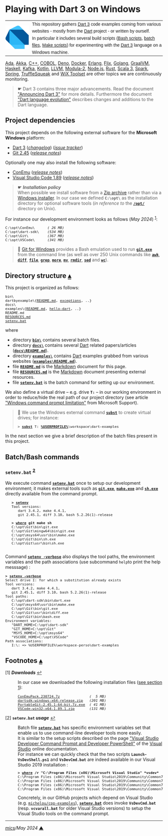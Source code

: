 # <span id="top">Playing with Dart 3 on Windows</span>

<table style="font-family:Helvetica,Arial;line-height:1.6;">
  <tr>
  <td style="border:0;padding:0 10px 0 0;min-width:60px;max-width:100px;">
    <a href="https://dart.dev/" rel="external"><img style="border:0;" src="docs/images/dart-lang.png" alt="Dart project"/></a>
  </td>
  <td style="border:0;padding:0;vertical-align:text-top;">
    This repository gathers <a href="https://dart.dev/" rel="external">Dart 3</a> code examples coming from various websites - mostly from the <a href="https://dart.dev" rel="external">Dart</a> project - or written by ourself.<br/>
    In particular it includes several build scripts (<a href="https://www.gnu.org/software/bash/manual/bash.html" rel="external">Bash scripts</a>, <a href="https://en.wikibooks.org/wiki/Windows_Batch_Scripting" rel="external">batch files</a>, <a href="https://makefiletutorial.com/" rel="external">Make scripts</a>) for experimenting with the <a href="https://dart.dev/guides/language/spec" rel="external">Dart 3</a> language on a Windows machine.
  </td>
  </tr>
</table>

[Ada][ada_examples], [Akka][akka_examples], [C++][cpp_examples], [COBOL][cobol_examples], [Deno][deno_examples], [Docker][docker_examples], [Erlang][erlang_examples], [Flix][flix_examples], [Golang][golang_examples], [GraalVM][graalvm_examples], [Haskell][haskell_examples], [Kafka][kafka_examples], [Kotlin][kotlin_examples], [LLVM][llvm_examples], [Modula-2][m2_examples], [Node.js][nodejs_examples], [Rust][rust_examples], [Scala 3][scala3_examples], [Spark][spark_examples], [Spring][spring_examples], [TruffleSqueak][trufflesqueak_examples] and [WiX Toolset][wix_examples] are other topics we are continuously monitoring.

> **&#9755;** Dart 3 contains three major advancements. Read the document ["Announcing Dart 3"](https://medium.com/dartlang/announcing-dart-3-53f065a10635) for more details. Furthermore the document ["Dart language evolution"](https://dart.dev/guides/language/evolution) describes changes and additions to the Dart language.

## <span id="proj_deps">Project dependencies</span>

This project depends on the following external software for the **Microsoft Windows** platform:

- [Dart 3][dart_releases] ([*changelog*][dart_changelog]) ([*issue tracker*][dart_issue_tracker])
- [Git 2.45][git_releases] ([*release notes*][git_relnotes])

Optionally one may also install the following software:

- [ConEmu][conemu_downloads] ([*release notes*][conemu_relnotes])
- [Visual Studio Code 1.89][vscode_downloads] ([*release notes*][vscode_relnotes])

> **&#9755;** ***Installation policy***<br/>
> When possible we install software from a [Zip archive][zip_archive] rather than via a [Windows installer][windows_installer]. In our case we defined **`C:\opt\`** as the installation directory for optional software tools (*in reference to* the [**`/opt/`**][unix_opt] directory on Unix).

For instance our development environment looks as follows (*May 2024*) <sup id="anchor_01">[1](#footnote_01)</sup>:

<pre style="font-size:80%;">
C:\opt\ConEmu\      <i>( 26 MB)</i>
C:\opt\dart-sdk\    <i>(534 MB)</i>
C:\opt\Git\         <i>(367 MB)</i>
C:\opt\VSCode\      <i>(341 MB)</i>
</pre>

> **:mag_right:** [Git for Windows][git_releases] provides a Bash emulation used to run [**`git.exe`**][git_cli] from the command line (as well as over 250 Unix commands like [**`awk`**][man1_awk], [**`diff`**][man1_diff], [**`file`**][man1_file], [**`grep`**][man1_grep], [**`more`**][man1_more], [**`mv`**][man1_mv], [**`rmdir`**][man1_rmdir], [**`sed`**][man1_sed] and [**`wc`**][man1_wc]).

## <span id="structure">Directory structure</span> [**&#x25B4;**](#top)

This project is organized as follows:

<pre style="font-size:80%;">
bin\
dartbyexample\{<a href="dartbyexample/README.md">README.md</a>, <a href="dartbyexample/exceptions/">exceptions</a>, ..}
docs\
examples\{<a href="examples/README.md">README.md</a>, <a href="examples/hello-dart/">hello-dart</a>, ..}
README.md
<a href="RESOURCES.md">RESOURCES.md</a>
<a href="setenv.bat">setenv.bat</a>
</pre>

where

- directory [**`bin\`**](bin/) contains several batch files.
- directory [**`docs\`**](docs/) contains several [Dart] related papers/articles ([**`docs\README.md`**](docs/README.md)).
- directory [**`examples\`**](examples/) contains [Dart] examples grabbed from various websites ([**`examples\README.md`**](examples/README.md)).
- file [**`README.md`**](README.md) is the [Markdown][github_markdown] document for this page.
- file [**`RESOURCES.md`**](RESOURCES.md) is the [Markdown][github_markdown] document presenting external resources.
- file [**`setenv.bat`**](setenv.bat) is the batch command for setting up our environment.

We also define a virtual drive &ndash; e.g. drive **`T:`** &ndash; in our working environment in order to reduce/hide the real path of our project directory (see article ["Windows command prompt limitation"][windows_limitation] from Microsoft Support).
> **:mag_right:** We use the Windows external command [**`subst`**][windows_subst] to create virtual drives; for instance:
>
> <pre style="font-size:80%;">
> <b>&gt; <a href="https://docs.microsoft.com/en-us/windows-server/administration/windows-commands/subst">subst</a> T: <a href="https://en.wikipedia.org/wiki/Environment_variable#Default_values">%USERPROFILE%</a>\workspace\dart-examples</b>
> </pre>

In the next section we give a brief description of the batch files present in this project.

## <span id="commands">Batch/Bash commands</span>

### **`setenv.bat`** <sup id="anchor_02">[2](#footnote_02)</sup>

We execute command [**`setenv.bat`**](setenv.bat) once to setup our development environment; it makes external tools such as [**`git.exe`**][git_cli], [**`make.exe`**][make_cli] and [**`sh.exe`**][sh_cli] directly available from the command prompt.

   <pre style="font-size:80%;">
   <b>&gt; <a href="./setenv.bat">setenv</a></b>
   Tool versions:
      dart 3.4.2, make 4.4.1,
      git 2.45.1, diff 3.10, bash 5.2.26(1)-release
   &nbsp;
   <b>&gt; <a href="">where</a> git make sh</b>
   C:\opt\Git\bin\git.exe
   C:\opt\Git\mingw64\bin\git.exe
   C:\opt\msys64\usr\bin\make.exe
   C:\opt\Git\bin\sh.exe
   C:\opt\Git\usr\bin\sh.exe
   </pre>

Command [**`setenv -verbose`**](./setenv.bat) also displays the tool paths, the environment variables and the path associations (use subcommand `help`to print the help messsage) :

<pre style="font-size:80%;">
<b>&gt; <a href="./setenv.bat">setenv -verbose</a></b>
Select drive I: for which a substitution already exists
Tool versions:
   dart 3.4.2, make 4.4.1,
   git 2.45.1, diff 3.10, bash 5.2.26(1)-release
Tool paths:
   C:\opt\dart-sdk\bin\dart.exe
   C:\opt\msys64\usr\bin\make.exe
   C:\opt\Git\bin\git.exe
   C:\opt\Git\usr\bin\diff.exe
   C:\opt\Git\bin\bash.exe
Environment variables:
   "DART_HOME=C:\opt\dart-sdk"
   "GIT_HOME=C:\opt\Git"
   "MSYS_HOME=C:\opt\msys64"
   "VSCODE_HOME=C:\opt\VSCode"
Path associations:
   I:\: => %USERPROFILE%\workspace-perso\dart-examples
</pre>

## <span id="footnotes">Footnotes</span> [**&#x25B4;**](#top)

<span id="footnote_01">[1]</span> ***Downloads*** [↩](#anchor_01)

<dl><dd>
In our case we downloaded the following installation files (<a href="#proj_deps">see section 1</a>):
</p>
<pre style="font-size:80%;">
<a href="https://github.com/Maximus5/ConEmu/releases/tag/v23.07.24" rel="external">ConEmuPack.230724.7z</a>              <i>(  5 MB)</i>
<a href="https://dart.dev/tools/sdk/archive#stable-channel">dartsdk-windows-x64-release.zip</a>   <i>(201 MB)</i>
<a href="https://git-scm.com/download/win">PortableGit-2.45.1-64-bit.7z.exe</a>  <i>( 41 MB)</i>
<a href="https://code.visualstudio.com/Download#" rel="external">VSCode-win32-x64-1.89.1.zip</a>       <i>(131 MB)</i>
</pre>
</dd></dl>

<span id="footnote_02">[2]</span> **`setenv.bat` *usage*** [↩](#anchor_02)

<dl><dd>
Batch file <a href=./setenv.bat><code><b>setenv.bat</b></code></a> has specific environment variables set that enable us to use command-line developer tools more easily.
</dd>
<dd>It is similar to the setup scripts described on the page <a href="https://learn.microsoft.com/en-us/visualstudio/ide/reference/command-prompt-powershell" rel="external">"Visual Studio Developer Command Prompt and Developer PowerShell"</a> of the <a href="https://learn.microsoft.com/en-us/visualstudio/windows" rel="external">Visual Studio</a> online documentation.
</dd>
<dd>
For instance we can quickly check that the two scripts <code><b>Launch-VsDevShell.ps1</b></code> and <code><b>VsDevCmd.bat</b></code> are indeed available in our Visual Studio 2019 installation :
<pre style="font-size:80%;">
<b>&gt; <a href="https://learn.microsoft.com/en-us/windows-server/administration/windows-commands/where" rel="external">where</a> /r "C:\Program Files (x86)\Microsoft Visual Studio" *vsdev*</b>
C:\Program Files (x86)\Microsoft Visual Studio\2019\Community\Common7\Tools\Launch-VsDevShell.ps1
C:\Program Files (x86)\Microsoft Visual Studio\2019\Community\Common7\Tools\VsDevCmd.bat
C:\Program Files (x86)\Microsoft Visual Studio\2019\Community\Common7\Tools\vsdevcmd\core\vsdevcmd_end.bat
C:\Program Files (x86)\Microsoft Visual Studio\2019\Community\Common7\Tools\vsdevcmd\core\vsdevcmd_start.bat
</pre>
</dd>
<dd>
Concretely, in our GitHub projects which depend on Visual Studio (e.g. <a href="https://github.com/michelou/cpp-examples"><code>michelou/cpp-examples</code></a>), <a href="./setenv.bat"><code><b>setenv.bat</b></code></a> does invoke <code><b>VsDevCmd.bat</b></code> (resp. <code><b>vcvarall.bat</b></code> for older Visual Studio versions) to setup the Visual Studio tools on the command prompt. 
</dd></dl>

***

*[mics](https://lampwww.epfl.ch/~michelou/)/May 2024* [**&#9650;**](#top)
<span id="bottom">&nbsp;</span>

<!-- link refs -->

[ada_examples]: https://github.com/michelou/ada-examples#top
[akka_examples]: https://github.com/michelou/akka-examples#top
[cobol_examples]: https://github.com/michelou/cobol-examples#top
[conemu_downloads]: https://github.com/Maximus5/ConEmu/releases
[conemu_relnotes]: https://conemu.github.io/blog/2023/07/24/Build-230724.html
[cpp_examples]: https://github.com/michelou/cpp-examples#top
[dart]: https://dart.dev/
[dart_changelog]: https://github.com/dart-lang/sdk/blob/master/CHANGELOG.md
[dart_issue_tracker]: https://github.com/dart-lang/sdk/issues
[dart_releases]: https://dart.dev/get-dart/archive#stable-channel
[deno_examples]: https://github.com/michelou/deno-examples#top
[docker_examples]: https://github.com/michelou/docker-examples#top
[erlang_examples]: https://github.com/michelou/erlang-examples#top
[flix_examples]: https://github.com/michelou/flix-examples#top
[git_cli]: https://git-scm.com/docs/git
[git_releases]: https://git-scm.com/download/win
[git_relnotes]: https://raw.githubusercontent.com/git/git/master/Documentation/RelNotes/2.45.1.txt
[github_markdown]: https://github.github.com/gfm/
[golang_examples]: https://github.com/michelou/golang-examples#top
[graalvm_examples]: https://github.com/michelou/graalvm-examples#top
[haskell_examples]: https://github.com/michelou/haskell-examples#top
[jmh]: https://openjdk.java.net/projects/code-tools/jmh/
[kafka_examples]: https://github.com/michelou/kafka-examples#top
[kotlin_examples]: https://github.com/michelou/kotlin-examples#top
[llvm_examples]: https://github.com/michelou/llvm-examples#top
[m2_examples]: https://github.com/michelou/m2-examples#top
[make_cli]: https://www.gnu.org/software/make/manual/html_node/Running.html
[man1_awk]: https://www.linux.org/docs/man1/awk.html
[man1_diff]: https://www.linux.org/docs/man1/diff.html
[man1_file]: https://www.linux.org/docs/man1/file.html
[man1_grep]: https://www.linux.org/docs/man1/grep.html
[man1_more]: https://www.linux.org/docs/man1/more.html
[man1_mv]: https://www.linux.org/docs/man1/mv.html
[man1_rmdir]: https://www.linux.org/docs/man1/rmdir.html
[man1_sed]: https://www.linux.org/docs/man1/sed.html
[man1_wc]: https://www.linux.org/docs/man1/wc.html
[nodejs_examples]: https://github.com/michelou/nodejs-examples#top
[rust_examples]: https://github.com/michelou/rust-examples#top
[scala3_examples]: https://github.com/michelou/dotty-examples#top
[scala3_metaprogramming]: https://dotty.epfl.ch/docs/reference/metaprogramming/toc.html
[sh_cli]: https://man7.org/linux/man-pages/man1/sh.1p.html
[spark_examples]: https://github.com/michelou/spark-examples#top
[spring_examples]: https://github.com/michelou/spring-examples#top
[trufflesqueak_examples]: https://github.com/michelou/trufflesqueak-examples#top
[unix_opt]: https://tldp.org/LDP/Linux-Filesystem-Hierarchy/html/opt.html
[vscode_downloads]: https://code.visualstudio.com/#alt-downloads
[vscode_relnotes]: https://code.visualstudio.com/updates/
[windows_batch_file]: https://en.wikibooks.org/wiki/Windows_Batch_Scripting
[windows_installer]: https://docs.microsoft.com/en-us/windows/win32/msi/windows-installer-portal
[windows_limitation]: https://support.microsoft.com/en-gb/help/830473/command-prompt-cmd-exe-command-line-string-limitation
[windows_subst]: https://docs.microsoft.com/en-us/windows-server/administration/windows-commands/subst
[wix_examples]: https://github.com/michelou/wix-examples#top
[zip_archive]: https://www.howtogeek.com/178146/htg-explains-everything-you-need-to-know-about-zipped-files/
